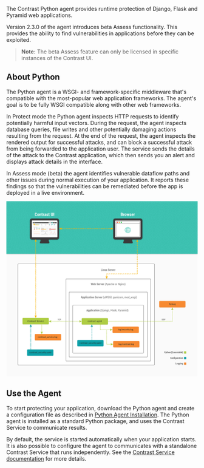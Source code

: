 <!-- 
title: "Python Agent Overview "
description: "About the Python agent"
tags: "installation python agent overview"
-->

The Contrast Python agent provides runtime protection of Django, Flask and
Pyramid web applications.

Version 2.3.0 of the agent introduces beta Assess functionality. This provides
the ability to find vulnerabilities in applications before they can be
exploited.

>**Note:** The beta Assess feature can only be licensed in specific instances
of the Contrast UI.

## About Python 

The Python agent is a WSGI- and framework-specific middleware that's compatible with the most-popular web application frameworks. The agent's goal is to be fully WSGI compatible along with other web frameworks. 

In Protect mode the Python agent inspects HTTP requests to identify potentially harmful input vectors. During the request, the agent inspects database queries, file writes and other potentially damaging actions resulting from the request. At the end of the request, the agent inspects the rendered output for successful attacks, and can block a successful attack from being forwarded to the application user. The service sends the details of the attack to the Contrast application, which then sends you an alert and displays attack details in the interface.

In Assess mode (beta) the agent identifies vulnerable dataflow paths and other issues during normal execution of your application. It reports these findings so that the vulnerabilities can be remediated before the app is deployed in a live environment.

<a href="assets/images/Python-agent-arch.png" rel="lightbox" title="Python agent architecture"><img class="thumbnail" src="assets/images/Python-agent-arch.png"/></a>

## Use the Agent 

To start protecting your application, download the Python agent and create a
configuration file as described in [Python Agent
Installation](installation-python.html#python-install). The Python agent is
installed as a standard Python package, and uses the Contrast Service to
communicate results.

By default, the service is started automatically when your application starts.
It is also possible to configure the agent to communicates with a standalone
Contrast Service that runs independently. See the [Contrast Service
documentation](installation-service.html#service-overview) for more details.
